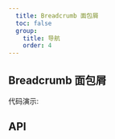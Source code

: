 ```yaml
---
  title: Breadcrumb 面包屑
  toc: false
  group: 
    title: 导航
    order: 4
---
```


## Breadcrumb 面包屑

代码演示:

<code src="./demo/basic.jsx" ></code>

## API

<API id="Breadcrumb"></API>
